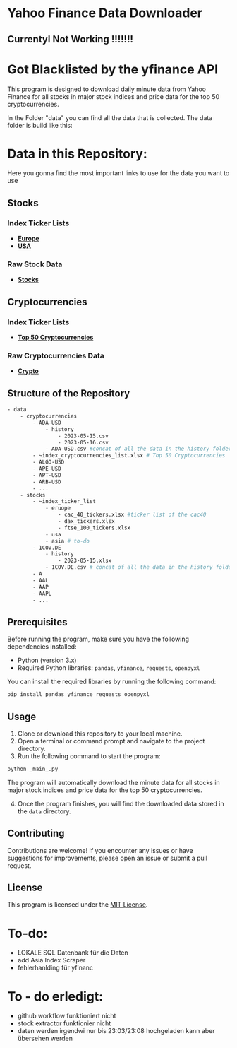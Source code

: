 # Yahoo Finance Data Downloader

## Currentyl Not Working !!!!!!!
# Got Blacklisted by the yfinance API
This program is designed to download daily minute data from Yahoo Finance for all stocks in major stock indices and price data for the top 50 cryptocurrencies.

In the Folder "data" you can find all the data that is collected.
The data folder is build like this:

# Data in this Repository:

Here you gonna find the most important links to use for the data you want to use

## Stocks

### Index Ticker Lists

- **[Europe](data/stocks/~index_ticker_list/europe/)**
- **[USA](data/stocks/~index_ticker_list/usa/)**

### Raw Stock Data

- **[Stocks](data/stocks/)**

## Cryptocurrencies

### Index Ticker Lists

- **[Top 50 Cryptocurrencies](data/cryptocurrencies/~index_cryptocurrencies_list.xlsx)**

### Raw Cryptocurrencies Data

- **[Crypto](data/cryptocurrencies/)**

## Structure of the Repository

```sh
- data
    - cryptocurrencies
        - ADA-USD
            - history
                - 2023-05-15.csv
                - 2023-05-16.csv
            - ADA-USD.csv #concat of all the data in the history folder 
        - ~index_cryptocurrencies_list.xlsx # Top 50 Cryptocurrencies
        - ALGO-USD
        - APE-USD
        - APT-USD
        - ARB-USD
        - ...
    - stocks
        - ~index_ticker_list
            - eruope
                - cac_40_tickers.xlsx #ticker list of the cac40
                - dax_tickers.xlsx
                - ftse_100_tickers.xlsx
            - usa
            - asia # to-do
        - 1COV.DE
            - history
                - 2023-05-15.xlsx
            - 1COV.DE.csv # concat of all the data in the history folder
        - A
        - AAL
        - AAP
        - AAPL
        - ...
```

## Prerequisites

Before running the program, make sure you have the following dependencies installed:

- Python (version 3.x)
- Required Python libraries: `pandas`, `yfinance`, `requests`, `openpyxl`

You can install the required libraries by running the following command:

```sh
pip install pandas yfinance requests openpyxl
```

## Usage

1. Clone or download this repository to your local machine.
2. Open a terminal or command prompt and navigate to the project directory.
3. Run the following command to start the program:

```sh
python _main_.py
```

The program will automatically download the minute data for all stocks in major stock indices and price data for the top 50 cryptocurrencies.

4. Once the program finishes, you will find the downloaded data stored in the `data` directory.

## Contributing

Contributions are welcome! If you encounter any issues or have suggestions for improvements, please open an issue or submit a pull request.

## License

This program is licensed under the [MIT License](LICENSE).

# To-do:

- LOKALE SQL Datenbank für die Daten
- add Asia Index Scraper
- fehlerhanlding für yfinanc

# To - do erledigt:

- github workflow funktioniert nicht
- stock extractor funktionier nicht
- daten werden irgendwi nur bis 23:03/23:08 hochgeladen kann aber übersehen werden
